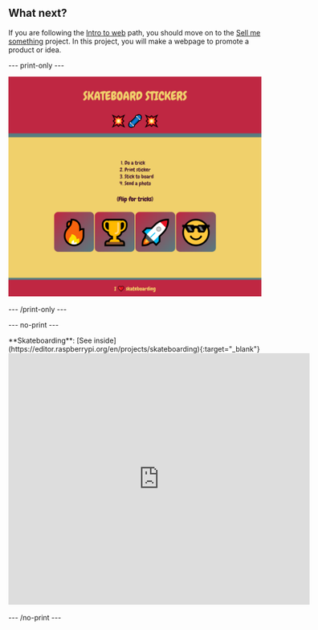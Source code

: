 ## What next?

If you are following the [Intro to web](https://projects.raspberrypi.org/en/raspberrypi/web-intro) path, you should move on to the [Sell me something](https://projects.raspberrypi.org/en/projects/sell-me-something) project. In this project, you will make a webpage to promote a product or idea.

\--- print-only ---

![alt=""](images/sellmesomething.PNG)

\--- /print-only ---

\--- no-print ---

<div>
**Skateboarding**: [See inside](https://editor.raspberrypi.org/en/projects/skateboarding){:target="_blank"}
<div>
<iframe src="https://editor.raspberrypi.org/en/embed/viewer/skateboarding" width="600" height="500" frameborder="0" marginwidth="0" marginheight="0" allowfullscreen> </iframe>
</div>

\--- /no-print ---


